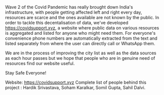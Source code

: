 Wave 2 of the Covid Pandemic has really brought down India's infrastructure, with people getting affected left and right every day, resources are scarce and the ones available are not known by the public. In order to tackle this decentalisation of data, we've developed https://covidsupport.xyz, a website where public data on various resources is aggregated and listed for anyone who might need them. For everyone's convenience phone numbers are automatically extracted from the text and listed separately from where the user can directly call or WhatsApp them.

We are in the process of improving the city list as well as the data sources as each hour passes but we hope that people who are in genuine need of resources find our website useful.

Stay Safe Everyone!

Website: https://covidsupport.xyz
Complete list of people behind this project :
Hardik Srivastava,
Soham Karalkar,
Somil Gupta,
Sahil Dalvi.
